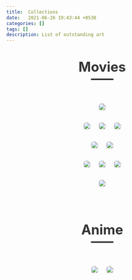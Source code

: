 ```yaml
---
title:  Collections
date:   2021-06-26 19:43:44 +0530
categories: []
tags: []
description: List of outstanding art
---
```


<style>
.collage_table {
  max-width: 1200px;
  margin: 0 auto;
  padding: 20px;
}

.collage_row {
  display: flex;
  justify-content: center;
  align-items: center;
  gap: 20px;
  margin-bottom: 30px;
  flex-wrap: wrap;
}

.movie-item {
  position: relative;
  transition: transform 0.3s ease;
  overflow: hidden;
}

.movie-item:hover {
  transform: translateY(-5px);
}

.movie-item img {
  border-radius: 12px;
  box-shadow: 0 4px 8px rgba(0,0,0,0.1);
}

.movie-caption {
  position: absolute;
  bottom: 0;
  left: 0;
  right: 0;
  background: rgba(0,0,0,0.7);
  color: white;
  padding: 8px;
  text-align: center;
  transform: translateY(100%);
  transition: transform 0.3s ease;
  border-bottom-left-radius: 12px;
  border-bottom-right-radius: 12px;
}

.movie-item:hover .movie-caption {
  transform: translateY(0);
}

.section-title {
  text-align: center;
  font-size: 2.5em;
  margin: 40px 0;
  color: #333;
  position: relative;
}

.section-title::after {
  content: '';
  display: block;
  width: 60px;
  height: 4px;
  background: #333;
  margin: 10px auto;
  border-radius: 2px;
}

.image-large {
  width: 100%;
  max-width: 600px;
}

.image-medium {
  width: 100%;
  max-width: 400px;
}

.image-small {
  width: 100%;
  max-width: 250px;
}
</style>

<h2 class="section-title">Movies</h2>
<div class="collage_table">
  <div class="collage_row">
    <div class="movie-item">
      <img src="/assets/img/icons/eternal_sunshine_of_spotless_mind_icon.jpg" class="image-large">
      <div class="movie-caption">Eternal Sunshine of the Spotless Mind</div>
    </div>
  </div>
  
  <div class="collage_row">
    <div class="movie-item">
      <img src="/assets/img/icons/shawshank_redemption_icon.jpg" class="image-small">
      <div class="movie-caption">The Shawshank Redemption</div>
    </div>
    <div class="movie-item">
      <img src="/assets/img/icons/the_perks_of_being_a_wallflower_icon.jpg" class="image-small">
      <div class="movie-caption">The Perks of Being a Wallflower</div>
    </div>
    <div class="movie-item">
      <img src="/assets/img/icons/interstellar_icon.jpg" class="image-small">
      <div class="movie-caption">Interstellar</div>
    </div>
  </div>
  
  <div class="collage_row">
    <div class="movie-item">
      <img src="/assets/img/icons/batman_trilogy_icon.jpg" class="image-medium">
      <div class="movie-caption">The Dark Knight Trilogy</div>
    </div>
    <div class="movie-item">
      <img src="/assets/img/icons/lord_of_the_rings_icon.jpg" class="image-medium">
      <div class="movie-caption">The Lord of the Rings</div>
    </div>
  </div>
  
  <div class="collage_row">
    <div class="movie-item">
      <img src="/assets/img/icons/dead_poets_society_icon.jpg" class="image-small">
      <div class="movie-caption">Dead Poets Society</div>
    </div>
    <div class="movie-item">
      <img src="/assets/img/icons/a_silent_voice_icon.jpg" class="image-small">
      <div class="movie-caption">A Silent Voice</div>
    </div>
    <div class="movie-item">
      <img src="/assets/img/icons/the_matrix_icon.jpg" class="image-small">
      <div class="movie-caption">The Matrix</div>
    </div>
  </div>
  
  <div class="collage_row">
    <div class="movie-item">
      <img src="/assets/img/icons/inception_icon.jpg" class="image-large">
      <div class="movie-caption">Inception</div>
    </div>
  </div>
</div>

<h2 class="section-title">Anime</h2>
<div class="collage_table">
  <div class="collage_row">
    <div class="movie-item">
      <img src="/assets/img/icons/death_note_icon.jpg" class="image-medium">
      <div class="movie-caption">Death Note</div>
    </div>
    <div class="movie-item">
      <img src="/assets/img/icons/fullmetal_alchemist_icon.jpg" class="image-medium">
      <div class="movie-caption">Fullmetal Alchemist</div>
    </div>
  </div>
</div>